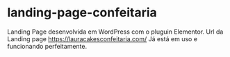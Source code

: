 # landing-page-confeitaria
Landing Page desenvolvida em WordPress com o pluguin Elementor. 
Url da Landing page https://lauracakesconfeitaria.com/ 
Já está em uso e funcionando perfeitamente.
